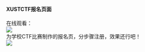 #### XUSTCTF报名页面  
在线观看：  
![](http://7xi72v.com1.z0.glb.clouddn.com/ctf.png)  
为学校CTF比赛制作的报名页，分步骤注册，效果还行吧！  
![](http://7xi72v.com1.z0.glb.clouddn.com/QQ%E6%88%AA%E5%9B%BE20160304143137.png)


